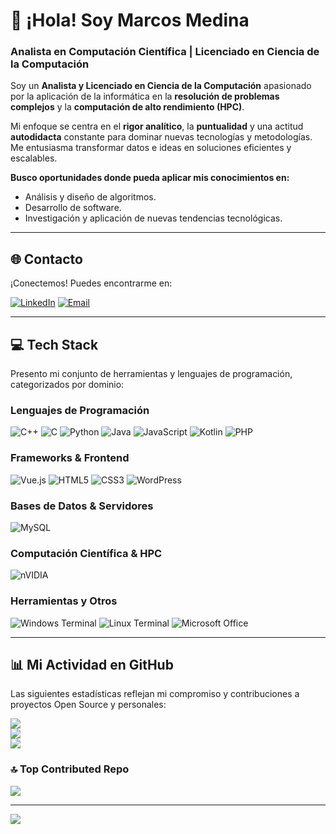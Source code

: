# 👋 ¡Hola! Soy Marcos Medina

### Analista en Computación Científica | Licenciado en Ciencia de la Computación

Soy un **Analista y Licenciado en Ciencia de la Computación** apasionado por la aplicación de la informática en la **resolución de problemas complejos** y la **computación de alto rendimiento (HPC)**.

Mi enfoque se centra en el **rigor analítico**, la **puntualidad** y una actitud **autodidacta** constante para dominar nuevas tecnologías y metodologías. Me entusiasma transformar datos e ideas en soluciones eficientes y escalables.

**Busco oportunidades donde pueda aplicar mis conocimientos en:**
* Análisis y diseño de algoritmos.
* Desarrollo de software.
* Investigación y aplicación de nuevas tendencias tecnológicas.

---

## 🌐 Contacto

¡Conectemos! Puedes encontrarme en:

[![LinkedIn](https://img.shields.io/badge/LinkedIn-%230077B5.svg?logo=linkedin&logoColor=white)](https://www.linkedin.com/in/marcos-m-p) 
[![Email](https://img.shields.io/badge/Email-D14836?logo=gmail&logoColor=white)](mailto:marcosmanuelm9@gmail.com)

---

## 💻 Tech Stack

Presento mi conjunto de herramientas y lenguajes de programación, categorizados por dominio:

### Lenguajes de Programación
![C++](https://img.shields.io/badge/c++-%2300599C.svg?style=for-the-badge&logo=c%2B%2B&logoColor=white) 
![C](https://img.shields.io/badge/c-%2300599C.svg?style=for-the-badge&logo=c&logoColor=white) 
![Python](https://img.shields.io/badge/python-3670A0?style=for-the-badge&logo=python&logoColor=ffdd54) 
![Java](https://img.shields.io/badge/java-%23ED8B00.svg?style=for-the-badge&logo=openjdk&logoColor=white) 
![JavaScript](https://img.shields.io/badge/javascript-%23323330.svg?style=for-the-badge&logo=javascript&logoColor=%23F7DF1E) 
![Kotlin](https://img.shields.io/badge/kotlin-%237F52FF.svg?style=for-the-badge&logo=kotlin&logoColor=white) 
![PHP](https://img.shields.io/badge/php-%23777BB4.svg?style=for-the-badge&logo=php&logoColor=white)

### Frameworks & Frontend
![Vue.js](https://img.shields.io/badge/vue.js-%2335495e.svg?style=for-the-badge&logo=vuedotjs&logoColor=%234FC08D) 
![HTML5](https://img.shields.io/badge/html5-%23E34F26.svg?style=for-the-badge&logo=html5&logoColor=white) 
![CSS3](https://img.shields.io/badge/css3-%231572B6.svg?style=for-the-badge&logo=css3&logoColor=white) 
![WordPress](https://img.shields.io/badge/WordPress-%23117AC9.svg?style=for-the-badge&logo=WordPress&logoColor=white)

### Bases de Datos & Servidores
![MySQL](https://img.shields.io/badge/mysql-4479A1.svg?style=for-the-badge&logo=mysql&logoColor=white) 

### Computación Científica & HPC
![nVIDIA](https://img.shields.io/badge/cuda-000000.svg?style=for-the-badge&logo=nVIDIA&logoColor=green)

### Herramientas y Otros
![Windows Terminal](https://img.shields.io/badge/Windows%20Terminal-%234D4D4D.svg?style=for-the-badge&logo=windows-terminal&logoColor=white)
![Linux Terminal](https://img.shields.io/badge/Linux%20Terminal-%234D4D4D.svg?style=for-the-badge&logo=windows-terminal&logoColor=white)
![Microsoft Office](https://img.shields.io/badge/Microsoft%20Office-%234D4D4D.svg?style=for-the-badge&logo=windows-terminal&logoColor=white)

---

## 📊 Mi Actividad en GitHub

Las siguientes estadísticas reflejan mi compromiso y contribuciones a proyectos Open Source y personales:

![](https://github-readme-stats.vercel.app/api?username=supernero1&theme=shadow_green&hide_border=false&include_all_commits=true&count_private=false)<br/>
![](https://nirzak-streak-stats.vercel.app/?user=supernero1&theme=shadow_green&hide_border=false)<br/>
![](https://github-readme-stats.vercel.app/api/top-langs/?username=supernero1&theme=shadow_green&hide_border=false&include_all_commits=true&count_private=false&layout=compact)

### 🔝 Top Contributed Repo
![](https://github-contributor-stats.vercel.app/api?username=supernero1&limit=5&theme=dark&combine_all_yearly_contributions=true)

---
[![](https://visitcount.itsvg.in/api?id=supernero1&icon=0&color=3)](https://visitcount.itsvg.in)
